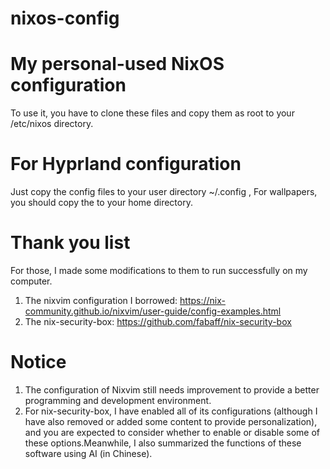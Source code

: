 # nixos-config
# My personal-used NixOS configuration

  To use it, you have to clone these files and copy them as root to your /etc/nixos directory.
  
# For Hyprland configuration
  
  Just copy the config files to your user directory ~/.config , For wallpapers, you should copy the to your home directory.

# Thank you list

  For those, I made some modifications to them to run successfully on my computer.
  
  1. The nixvim configuration I borrowed: https://nix-community.github.io/nixvim/user-guide/config-examples.html
  2. The nix-security-box: https://github.com/fabaff/nix-security-box

# Notice

  1. The configuration of Nixvim still needs improvement to provide a better programming and development environment.
  2. For nix-security-box, I have enabled all of its configurations (although I have also removed or added some content to provide personalization), and you are expected to consider whether to enable or disable some of these options.Meanwhile, I also summarized the functions of these software using AI (in Chinese).
